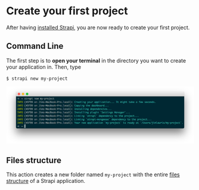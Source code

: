 # Create your first project

After having [installed Strapi](installation.md), you are now ready to create your first project.

## Command Line

The first step is to **open your terminal** in the directory you want to create your application in. Then, type

```
$ strapi new my-project
```

![Generate a Strapi project](../assets/new-project.png)

## Files structure

This action creates a new folder named `my-project` with the entire [files structure](../API.md) of a Strapi application.
